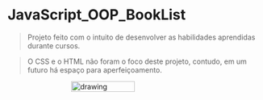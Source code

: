 # JavaScript_OOP_BookList

> Projeto feito com o intuito de desenvolver as habilidades aprendidas durante cursos.

> O CSS e o HTML não foram o foco deste projeto, contudo, em um futuro há espaço para aperfeiçoamento.

<div style="display: flex!important;">
  <img src="https://user-images.githubusercontent.com/102185385/197554931-013d285a-bcb3-45de-ba0c-da359ccc01bb.png" style="margin: 0 auto!important;" alt="drawing" width="50%"/>
</div>
